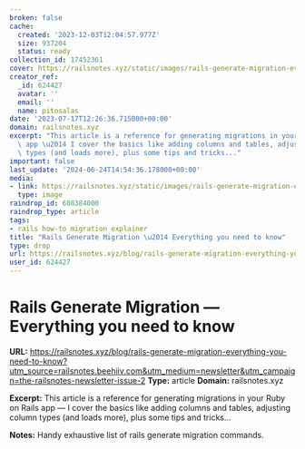 ```yaml
---
broken: false
cache:
  created: '2023-12-03T12:04:57.977Z'
  size: 937204
  status: ready
collection_id: 17452361
cover: https://railsnotes.xyz/static/images/rails-generate-migration-everything-you-need-to-know/cover.png
creator_ref:
  _id: 624427
  avatar: ''
  email: ''
  name: pitosalas
date: '2023-07-17T12:26:36.715000+00:00'
domain: railsnotes.xyz
excerpt: "This article is a reference for generating migrations in your Ruby on Rails\
  \ app \u2014 I cover the basics like adding columns and tables, adjusting column\
  \ types (and loads more), plus some tips and tricks..."
important: false
last_update: '2024-06-24T14:54:36.178000+00:00'
media:
- link: https://railsnotes.xyz/static/images/rails-generate-migration-everything-you-need-to-know/cover.png
  type: image
raindrop_id: 608384000
raindrop_type: article
tags:
- rails how-to migration explainer
title: "Rails Generate Migration \u2014 Everything you need to know"
type: drop
url: https://railsnotes.xyz/blog/rails-generate-migration-everything-you-need-to-know?utm_source=railsnotes.beehiiv.com&utm_medium=newsletter&utm_campaign=the-railsnotes-newsletter-issue-2
user_id: 624427
---
```


# Rails Generate Migration — Everything you need to know

**URL:** https://railsnotes.xyz/blog/rails-generate-migration-everything-you-need-to-know?utm_source=railsnotes.beehiiv.com&utm_medium=newsletter&utm_campaign=the-railsnotes-newsletter-issue-2
**Type:** article
**Domain:** railsnotes.xyz

**Excerpt:** This article is a reference for generating migrations in your Ruby on Rails app — I cover the basics like adding columns and tables, adjusting column types (and loads more), plus some tips and tricks...

**Notes:**
Handy exhaustive list of rails generate migration commands.
